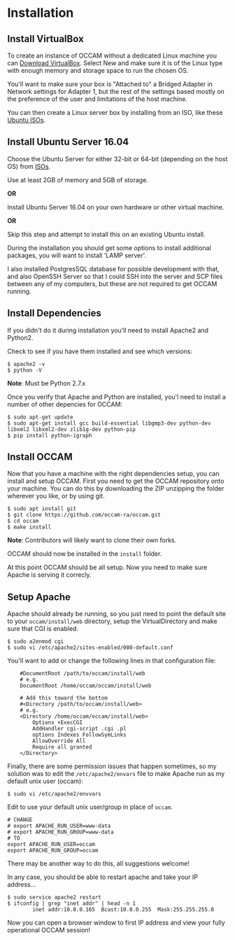 # Installation

## Install VirtualBox

To create an instance of OCCAM without a dedicated Linux machine you can [Download VirtualBox](https://www.virtualbox.org/wiki/Downloads).  Select New and make sure it is of the Linux type with enough memory and storage space to run the chosen OS.

You'll want to make sure your box is "Attached to" a Bridged Adapter in Network settings for Adapter 1, but the rest of the settings based mostly on the preference of the user and limitations of the host machine.

You can then create a Linux server box by installing from an ISO, like these [Ubuntu ISOs](http://releases.ubuntu.com/16.04/).


## Install Ubuntu Server 16.04

Choose the Ubuntu Server for either 32-bit or 64-bit (depending on the host OS) from [ISOs](http://releases.ubuntu.com/16.04/).

Use at least 2GB of memory and 5GB of storage.

**OR**

Install Ubuntu Server 16.04 on your own hardware or other virtual machine.

**OR**

Skip this step and attempt to install this on an existing Ubuntu install.

During the installation you should get some options to install additional packages, you will want to install 'LAMP server'.

I also installed PostgresSQL database for possible development with that, and also OpenSSH Server so that I could SSH into the server and SCP files between any of my computers, but these are not required to get OCCAM running.

## Install Dependencies

If you didn't do it during installation you'll need to install Apache2 and Python2.

Check to see if you have them installed and see which versions:

```
$ apache2 -v
$ python -V
```
**Note**: Must be Python 2.7.x

Once you verify that Apache and Python are installed, you'l need to install a number of other depencies for OCCAM:

```
$ sudo apt-get update
$ sudo apt-get install gcc build-essential libgmp3-dev python-dev libxml2 libxml2-dev zlib1g-dev python-pip
$ pip install python-igraph
```

## Install OCCAM

Now that you have a machine with the right dependencies setup, you can install and setup OCCAM.  First you need to get the OCCAM repository onto your machine.  You can do this by downloading the ZIP unzipping the folder wherever you like, or by using git.

```
$ sudo apt install git
$ git clone https://github.com/occam-ra/occam.git
$ cd occam
$ make install
```
**Note**: Contributors will likely want to clone their own forks. 

OCCAM should now be installed in the `install` folder.

At this point OCCAM should be all setup.  Now you need to make sure Apache is serving it correcly.

## Setup Apache

Apache should already be running, so you just need to point the default site to your `occam/install/web` directory, setup the VirtualDirectory and make sure that CGI is enabled.

```
$ sudo a2enmod cgi
$ sudo vi /etc/apache2/sites-enabled/000-default.conf
```

You'll want to add or change the following lines in that configuration file:

```
	#DocumentRoot /path/to/occam/install/web
	# e.g.
	DocumentRoot /home/occam/occam/install/web

	# Add this toward the bottom
	#<Directory /path/to/occam/install/web>
	# e.g.
	<Directory /home/occam/occam/install/web>
		Options +ExecCGI
		AddHandler cgi-script .cgi .pl
		options Indexes FollowSymLinks
		AllowOverride All
		Require all granted
	</Directory>
```

Finally, there are some permission issues that happen sometimes, so my solution was to edit the `/etc/apache2/envars` file to make Apache run as my default unix user (occam):

```
$ sudo vi /etc/apache2/envvars
```

Edit to use your default unix user/group in place of `occam`.

```
# CHANGE
# export APACHE_RUN_USER=www-data
# export APACHE_RUN_GROUP=www-data
# TO
export APACHE_RUN_USER=occam
export APACHE_RUN_GROUP=occam
```

There may be another way to do this, all suggestions welcome!

In any case, you should be able to restart apache and take your IP address...

```
$ sudo service apache2 restart
$ ifconfig | grep "inet addr" | head -n 1
		inet addr:10.0.0.165  Bcast:10.0.0.255  Mask:255.255.255.0
```

Now you can open a browser window to first IP address and view your fully operational OCCAM session!
